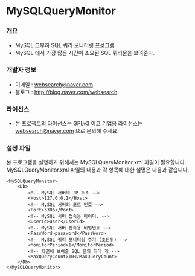 ﻿# MySQLQueryMonitor

### 개요

* MySQL 고부하 SQL 쿼리 모니터링 프로그램
* MySQL 에서 가장 많은 시간이 소요된 SQL 쿼리문을 보여준다.

### 개발자 정보

* 이메일 : websearch@naver.com
* 블로그 : http://blog.naver.com/websearch

### 라이선스

* 본 프로젝트의 라이선스는 GPLv3 이고 기업용 라이선스는 websearch@naver.com 으로 문의해 주세요.

### 설정 파일
본 프로그램을 실행하기 위해서는 MySQLQueryMonitor.xml 파일이 필요합니다. MySQLQueryMonitor.xml 파일의 내용과 각 항목에 대한 설명은 다음과 같습니다.

```
<MySQLQueryMonitor>
	<Db>
		<!-- MySQL 서버의 IP 주소 -->
		<Host>127.0.0.1</Host>
		<!-- MySQL 서버의 포트 번호 -->
		<Port>3306</Port>
		<!-- MySQL 서버 접속용 아이디. -->
		<UserId>user</UserId>
		<!-- MySQL 서버 접속용 비밀번호 -->
		<PassWord>password</PassWord>
		<!-- MySQL 쿼리 모니터링 주기 (초단위) -->
		<MonitorPeriod>1</MonitorPeriod>
		<!-- 화면에 보여줄 SQL 문의 최대 개 -->
		<MaxQueryCount>10</MaxQueryCount>
	</Db>
</MySQLQueryMonitor>
```
